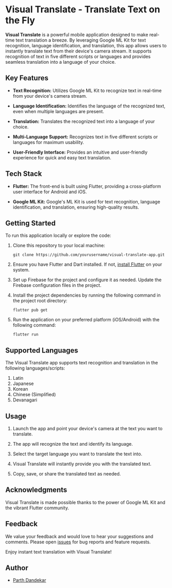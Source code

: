 # Visual Translate - Translate Text on the Fly

**Visual Translate** is a powerful mobile application designed to make real-time text translation a breeze. By leveraging Google ML Kit for text recognition, language identification, and translation, this app allows users to instantly translate text from their device's camera stream. It supports recognition of text in five different scripts or languages and provides seamless translation into a language of your choice.

## Key Features

- **Text Recognition:** Utilizes Google ML Kit to recognize text in real-time from your device's camera stream.

- **Language Identification:** Identifies the language of the recognized text, even when multiple languages are present.

- **Translation:** Translates the recognized text into a language of your choice.

- **Multi-Language Support:** Recognizes text in five different scripts or languages for maximum usability.

- **User-Friendly Interface:** Provides an intuitive and user-friendly experience for quick and easy text translation.

## Tech Stack

- **Flutter:** The front-end is built using Flutter, providing a cross-platform user interface for Android and iOS.

- **Google ML Kit:** Google's ML Kit is used for text recognition, language identification, and translation, ensuring high-quality results.

## Getting Started

To run this application locally or explore the code:

1. Clone this repository to your local machine:

   ```
   git clone https://github.com/yourusername/visual-translate-app.git
   ```

2. Ensure you have Flutter and Dart installed. If not, [install Flutter](https://flutter.dev/docs/get-started/install) on your system.

3. Set up Firebase for the project and configure it as needed. Update the Firebase configuration files in the project.

4. Install the project dependencies by running the following command in the project root directory:

   ```
   flutter pub get
   ```

5. Run the application on your preferred platform (iOS/Android) with the following command:

   ```
   flutter run
   ```

## Supported Languages

The Visual Translate app supports text recognition and translation in the following languages/scripts:

1. Latin
2. Japanese
3. Korean
5. Chinese (Simplified)
6. Devanagari

## Usage

1. Launch the app and point your device's camera at the text you want to translate.

2. The app will recognize the text and identify its language.

3. Select the target language you want to translate the text into.

4. Visual Translate will instantly provide you with the translated text.

5. Copy, save, or share the translated text as needed.


## Acknowledgments

Visual Translate is made possible thanks to the power of Google ML Kit and the vibrant Flutter community.

## Feedback

We value your feedback and would love to hear your suggestions and comments. Please open [issues](/issues) for bug reports and feature requests.

Enjoy instant text translation with Visual Translate!


## Author

- [Parth Dandekar](https://github.com/parthd2d)
